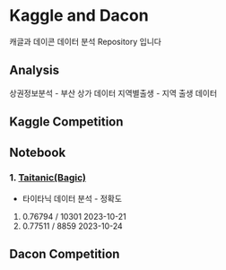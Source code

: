 # Kaggle and Dacon
캐글과 데이콘 데이터 분석 Repository 입니다

## Analysis
상권정보분석 - 부산 상가 데이터
지역별출생 - 지역 출생 데이터 

## Kaggle Competition

## Notebook
### 1. [Taitanic(Bagic)](https://www.kaggle.com/code/absdefgg/titanic)
 - 타이타닉 데이터 분석 - 정확도
 1. 0.76794 / 10301 2023-10-21
 2. 0.77511 / 8859  2023-10-24


## Dacon Competition

